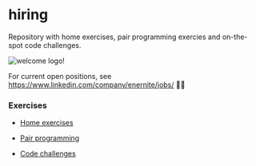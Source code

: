 # hiring
Repository with home exercises, pair programming exercies and on-the-spot code challenges. 

![welcome logo!](https://www.enernite.com/images/logo.svg)

For current open positions, see <https://www.linkedin.com/company/enernite/jobs/> 👩‍💻

### Exercises 

* [Home exercises](/home-exercises)

* [Pair programming](/shared/pair-programming)

* [Code challenges](/shared/code-challenges)

